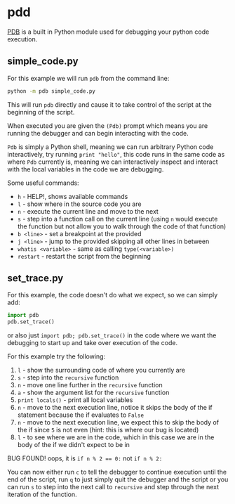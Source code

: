 pdd
===

[PDB](http://docs.python.org/2/library/pdb.html) is a built in Python module
used for debugging your python code execution.

## simple_code.py
For this example we will run `pdb` from the command line:
```bash
python -m pdb simple_code.py
```

This will run `pdb` directly and cause it to take control of the script at the beginning of the script.

When executed you are given the `(Pdb)` prompt which means you are running the debugger and can begin
interacting with the code.

`Pdb` is simply a Python shell, meaning we can run arbitrary Python code interactively, try running `print "hello"`, this code runs in the same code as where `Pdb` currently is, meaning we can interactively inspect and interact with the local variables in the code we are debugging.

Some useful commands:
* `h` - HELP!, shows available commands
* `l` - show where in the source code you are
* `n` - execute the current line and move to the next
* `s` - step into a function call on the current line (using `n` would execute the function but not allow you to walk through the code of that function)
* `b <line>` - set a breakpoint at the provided <line>
* `j <line>` - jump to the provided <line> skipping all other lines in between
* `whatis <variable>` - same as calling `type(<variable>)`
* `restart` - restart the script from the beginning


## set_trace.py
For this example, the code doesn't do what we expect, so we can simply add:
```python
import pdb
pdb.set_trace()
```

or also just `import pdb; pdb.set_trace()` in the code where we want the debugging
to start up and take over execution of the code.

For this example try the following:
1. `l` - show the surrounding code of where you currently are
2. `s` - step into the `recursive` function
3. `n` - move one line further in the `recursive` function
4. `a` - show the argument list for the `recursive` function
5. `print locals()` - print all local variables
6. `n` - move to the next execution line, notice it skips the body of the if statement because the if evaluates to `False`
7. `n` - move to the next execution line, we expect this to skip the body of the if since `5` is not even (hint: this is where our bug is located)
8. `l` - to see where we are in the code, which in this case we are in the body of the if we didn't expect to be in

BUG FOUND! oops, it is `if n % 2 == 0:` not `if n % 2:`

You can now either run `c` to tell the debugger to continue execution until the end of the script,
run `q` to just simply quit the debugger and the script or you can run `s` to step into the next call
to `recursive` and step through the next iteration of the function.
